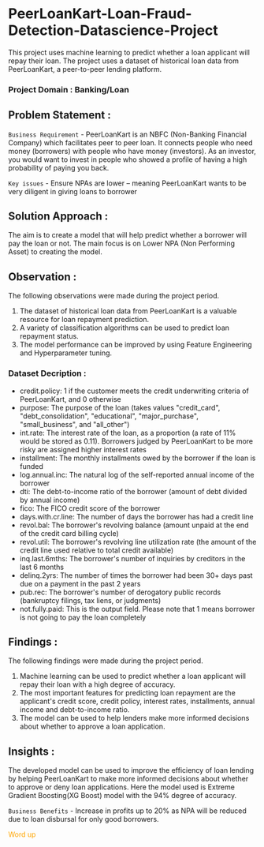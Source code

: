 # PeerLoanKart-Loan-Fraud-Detection-Datascience-Project
This project uses machine learning to predict whether a loan applicant will repay their loan. The project uses a dataset of historical loan data from PeerLoanKart, a peer-to-peer lending platform. 
### Project Domain : Banking/Loan
## Problem Statement :
`Business Requirement` - PeerLoanKart is an NBFC (Non-Banking Financial Company) which facilitates peer to peer loan.
It connects people who need money (borrowers) with people who have money (investors). As an investor, you would want to invest in people who showed a profile of having a high probability of paying you back.

`Key issues` - Ensure NPAs are lower – meaning PeerLoanKart wants to be very diligent in giving loans to borrower
## Solution Approach :
The aim is to create a model that will help predict whether a borrower will pay the loan or not. The main focus is on Lower NPA (Non Performing Asset) to creating the model. 
## Observation : 
The following observations were made during the project period. 
1. The dataset of historical loan data from PeerLoanKart is a valuable resource for loan repayment prediction.
2. A variety of classification algorithms can be used to predict loan repayment status.
3. The model performance can be improved by using Feature Engineering and Hyperparameter tuning.
### Dataset Decription : 
  * credit.policy: 1 if the customer meets the credit underwriting criteria of PeerLoanKart, and 0 otherwise
  *	purpose: The purpose of the loan (takes values "credit_card", "debt_consolidation", "educational", "major_purchase", "small_business", and "all_other")
  *	int.rate: The interest rate of the loan, as a proportion (a rate of 11% would be stored as 0.11). Borrowers judged by PeerLoanKart to be more risky are assigned higher interest rates
  *	installment: The monthly installments owed by the borrower if the loan is funded
  *	log.annual.inc: The natural log of the self-reported annual income of the borrower
  *	dti: The debt-to-income ratio of the borrower (amount of debt divided by annual income)
  *	fico: The FICO credit score of the borrower
  *	days.with.cr.line: The number of days the borrower has had a credit line
  *	revol.bal: The borrower's revolving balance (amount unpaid at the end of the credit card billing cycle)
  *	revol.util: The borrower's revolving line utilization rate (the amount of the credit line used relative to total credit available)
  *	inq.last.6mths: The borrower's number of inquiries by creditors in the last 6 months
  *	delinq.2yrs: The number of times the borrower had been 30+ days past due on a payment in the past 2 years
  *	pub.rec: The borrower's number of derogatory public records (bankruptcy filings, tax liens, or judgments)
  *	not.fully.paid: This is the output field. Please note that 1 means borrower is not going to pay the loan completely
## Findings : 
The following findings were made during the project period.
1. Machine learning can be used to predict whether a loan applicant will repay their loan with a high degree of accuracy.
2. The most important features for predicting loan repayment are the applicant's credit score, credit policy, interest rates, installments, annual income and debt-to-income ratio.
3. The model can be used to help lenders make more informed decisions about whether to approve a loan application.
## Insights : 
The developed model can be used to improve the efficiency of loan lending by helping PeerLoanKart to make more informed decisions about whether to approve or deny loan applications. Here the model used is Extreme Gradient Boosting(XG Boost) model with the 94% degree of accuracy.

`Business Benefits` - Increase in profits up to 20% as NPA will be reduced due to loan disbursal for only good borrowers.

<span style="color:orange;">Word up</span>
